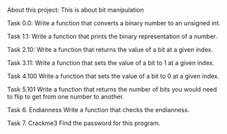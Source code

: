 About this project: This is about bit manipulation

Task 0.0:
Write a function that converts a binary number to an unsigned int.

Task 1.1:
Write a function that prints the binary representation of a number.

Task 2.10:
Write a function that returns the value of a bit at a given index.

Task 3.11:
Write a function that sets the value of a bit to 1 at a given index.

Task 4.100
Write a function that sets the value of a bit to 0 at a given index.

Task 5.101
Write a function that returns the number of bits you would need to flip to get from one number to another.

Task 6. Endianness
Write a function that checks the endianness.

Task 7. Crackme3
Find the password for this program.
